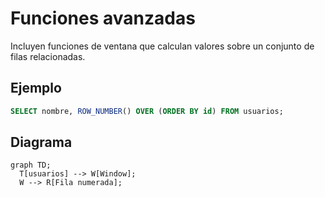 # Funciones avanzadas

Incluyen funciones de ventana que calculan valores sobre un conjunto de filas relacionadas.

## Ejemplo
```sql
SELECT nombre, ROW_NUMBER() OVER (ORDER BY id) FROM usuarios;
```

## Diagrama
```mermaid
graph TD;
  T[usuarios] --> W[Window];
  W --> R[Fila numerada];
```
